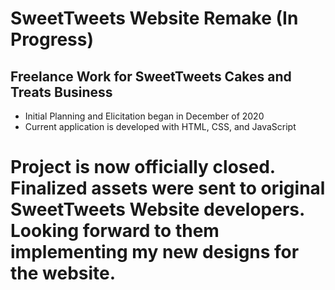 # SweetTweets Website Remake (In Progress)
## Freelance Work for SweetTweets Cakes and Treats Business

- Initial Planning and Elicitation began in December of 2020
- Current application is developed with HTML, CSS, and JavaScript

# Project is now officially closed.  Finalized assets were sent to original SweetTweets Website developers.  Looking forward to them implementing my new designs for the website.
